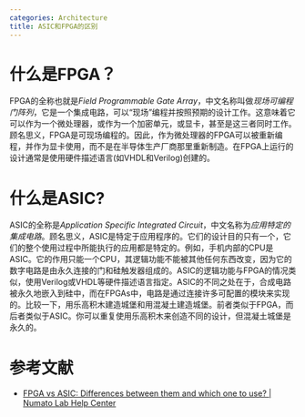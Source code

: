 ```yaml
---
categories: Architecture
title: ASIC和FPGA的区别
---
```


# 什么是FPGA？

FPGA的全称也就是*Field Programmable Gate Array*，中文名称叫做*现场可编程门阵列*，它是一个集成电路，可以“现场”编程并按照预期的设计工作。这意味着它可以作为一个微处理器，或作为一个加密单元，或显卡，甚至是这三者同时工作。顾名思义，FPGA是可现场编程的。因此，作为微处理器的FPGA可以被重新编程，并作为显卡使用，而不是在半导体生产厂商那里重新制造。在FPGA上运行的设计通常是使用硬件描述语言(如VHDL和Verilog)创建的。

# 什么是ASIC?

ASIC的全称是*Application Specific Integrated Circuit*，中文名称为*应用特定的集成电路*。顾名思义，ASIC是特定于应用程序的。它们的设计目的只有一个，它们的整个使用过程中所能执行的应用都是特定的。例如，手机内部的CPU是ASIC。它的作用只能一个CPU，其逻辑功能不能被其他任何东西改变，因为它的数字电路是由永久连接的门和硅触发器组成的。ASIC的逻辑功能与FPGA的情况类似，使用Verilog或VHDL等硬件描述语言指定。ASIC的不同之处在于，合成电路被永久地嵌入到硅中，而在FPGAs中，电路是通过连接许多可配置的模块来实现的。比较一下，用乐高积木建造城堡和用混凝土建造城堡。前者类似于FPGA，而后者类似于ASIC。你可以重复使用乐高积木来创造不同的设计，但混凝土城堡是永久的。

# 参考文献

- [FPGA vs ASIC: Differences between them and which one to use? | Numato Lab Help Center](https://numato.com/blog/differences-between-fpga-and-asics/)